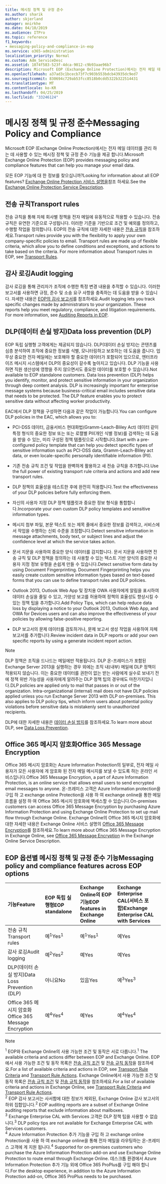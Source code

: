 ```yaml
---
title: 메시징 정책 및 규정 준수
ms.author: sharik
author: skjerland
manager: mnirkhe
ms.date: 04/10/2019
ms.audience: ITPro
ms.topic: reference
f1_keywords:
- messaging-policy-and-compliance-in-eop
ms.service: o365-administration
localization_priority: Normal
ms.custom: Adm_ServiceDesc
ms.assetid: 1074f583-523f-4dca-9012-c9b93aae96b7
description: Microsoft EOP (Exchange Online Protection)에서는 전자 메일 데이터를 관리 하는 데 사용할 수 있는 메시징 정책 및 규정 준수 기능을 제공 합니다.
ms.openlocfilehash: a37ad3c1bcecb73f7c903b553bdcb43935dc9ed7
ms.sourcegitcommit: 830694c729ab53fcc8518b0cdd5322b322514431
ms.translationtype: MT
ms.contentlocale: ko-KR
ms.lasthandoff: 04/25/2019
ms.locfileid: "33246124"
---
```

# <a name="messaging-policy-and-compliance"></a><span data-ttu-id="0fb26-103">메시징 정책 및 규정 준수</span><span class="sxs-lookup"><span data-stu-id="0fb26-103">Messaging Policy and Compliance</span></span>

<span data-ttu-id="0fb26-104">Microsoft EOP (Exchange Online Protection)에서는 전자 메일 데이터를 관리 하는 데 사용할 수 있는 메시징 정책 및 규정 준수 기능을 제공 합니다.</span><span class="sxs-lookup"><span data-stu-id="0fb26-104">Microsoft Exchange Online Protection (EOP) provides messaging policy and compliance features that can help you manage your email data.</span></span>
  
<span data-ttu-id="0fb26-105">모든 EOP 기능에 대 한 정보를 찾으십니까?</span><span class="sxs-lookup"><span data-stu-id="0fb26-105">Looking for information about all EOP features?</span></span> <span data-ttu-id="0fb26-106">[Exchange Online Protection 서비스 설명을](exchange-online-protection-service-description.md)참조 하세요.</span><span class="sxs-lookup"><span data-stu-id="0fb26-106">See the [Exchange Online Protection Service Description](exchange-online-protection-service-description.md).</span></span>
  
## <a name="transport-rules"></a><span data-ttu-id="0fb26-107">전송 규칙</span><span class="sxs-lookup"><span data-stu-id="0fb26-107">Transport rules</span></span>
<span data-ttu-id="0fb26-108"><a name="BKMK_transportrules"> </a></span><span class="sxs-lookup"><span data-stu-id="0fb26-108"></span></span>

<span data-ttu-id="0fb26-p102">전송 규칙을 통해 자체 회사별 정책을 전자 메일에 유동적으로 적용할 수 있습니다. 전송 규칙은 유연한 기준으로 구성됩니다. 이러한 기준을 기반으로 조건 및 예외를 정의하고, 수행할 작업을 정의합니다. EOP의 전송 규칙에 대한 자세한 내용은 [전송 규칙](https://go.microsoft.com/fwlink/p/?LinkId=320399)을 참조하세요.</span><span class="sxs-lookup"><span data-stu-id="0fb26-p102">Transport rules provide you with the flexibility to apply your own company-specific policies to email. Transport rules are made up of flexible criteria, which allow you to define conditions and exceptions, and actions to take based on the criteria. For more information about Transport rules in EOP, see [Transport Rules](https://go.microsoft.com/fwlink/p/?LinkId=320399).</span></span>
  
## <a name="audit-logging"></a><span data-ttu-id="0fb26-112">감사 로깅</span><span class="sxs-lookup"><span data-stu-id="0fb26-112">Audit logging</span></span>
<span data-ttu-id="0fb26-113"><a name="BKMK_auditlogging"> </a></span><span class="sxs-lookup"><span data-stu-id="0fb26-113"></span></span>

<span data-ttu-id="0fb26-p103">감사 로깅을 통해 관리자가 조직에 수행한 특정 변경 내용을 추적할 수 있습니다. 이러한 보고서를 사용하면 규정, 준수 및 소송 요구 사항을 충족하는 데 도움을 받을 수 있습니다. 자세한 내용은 [EOP의 감사 보고서](https://go.microsoft.com/fwlink/p/?LinkId=314258)를 참조하세요.</span><span class="sxs-lookup"><span data-stu-id="0fb26-p103">Audit logging lets you track specific changes made by administrators to your organization. These reports help you meet regulatory, compliance, and litigation requirements. For more information, see [Auditing Reports in EOP](https://go.microsoft.com/fwlink/p/?LinkId=314258).</span></span>
  
## <a name="data-loss-prevention-dlp"></a><span data-ttu-id="0fb26-117">DLP(데이터 손실 방지)</span><span class="sxs-lookup"><span data-stu-id="0fb26-117">Data loss prevention (DLP)</span></span>
<span data-ttu-id="0fb26-118"><a name="BKMK_datalossprevention"> </a></span><span class="sxs-lookup"><span data-stu-id="0fb26-118"></span></span>

<span data-ttu-id="0fb26-p104">EOP 독립 실행형 고객에게는 제공되지 않습니다. DLP(데이터 손실 방지)는 콘텐츠를 심층 분석하여 조직에 중요한 정보를 식별, 모니터링하고 보호하는 데 도움을 줍니다. 업무상 중요한 전자 메일에는 보호해야 할 중요한 데이터가 포함되어 있으므로, 엔터프라이즈 메시지 시스템에서 DLP의 중요성이 갈수록 높아지고 있습니다. DLP 기능을 사용하면 직원 생산성에 영향을 주지 않으면서도 중요한 데이터를 보호할 수 있습니다.</span><span class="sxs-lookup"><span data-stu-id="0fb26-p104">Not available to EOP standalone customers. Data loss prevention (DLP) helps you identify, monitor, and protect sensitive information in your organization through deep content analysis. DLP is increasingly important for enterprise message systems because business-critical email includes sensitive data that needs to be protected. The DLP feature enables you to protect sensitive data without affecting worker productivity.</span></span>
  
<span data-ttu-id="0fb26-123">EAC에서 DLP 정책을 구성하면 다음과 같은 작업이 가능합니다.</span><span class="sxs-lookup"><span data-stu-id="0fb26-123">You can configure DLP policies in the EAC, which allows you to:</span></span>
  
- <span data-ttu-id="0fb26-124">PCI-DSS 데이터, 금융서비스 현대화법(Gramm-Leach-Bliley Act) 데이터 같이 특정 형식의 중요한 정보 또는 또는 로캘별 PII(개인 식별 정보)를 검색하는 데 도움을 받을 수 있는, 미리 구성된 정책 템플릿으로 시작합니다.</span><span class="sxs-lookup"><span data-stu-id="0fb26-124">Start with a pre-configured policy template that can help you detect specific types of sensitive information such as PCI-DSS data, Gramm-Leach-Bliley act data, or even locale-specific personally identifiable information (PII).</span></span>
    
- <span data-ttu-id="0fb26-125">기존 전송 규칙 조건 및 작업을 완벽하게 활용하고 새 전송 규칙을 추가합니다.</span><span class="sxs-lookup"><span data-stu-id="0fb26-125">Use the full power of existing transport rule criteria and actions and add new transport rules.</span></span>
    
- <span data-ttu-id="0fb26-126">DLP 정책의 효율성을 테스트한 후에 완전히 적용합니다.</span><span class="sxs-lookup"><span data-stu-id="0fb26-126">Test the effectiveness of your DLP policies before fully enforcing them.</span></span>
    
- <span data-ttu-id="0fb26-127">자신의 사용자 지정 DLP 정책 템플릿과 중요한 정보 형식을 통합합니다.</span><span class="sxs-lookup"><span data-stu-id="0fb26-127">Incorporate your own custom DLP policy templates and sensitive information types.</span></span>
    
- <span data-ttu-id="0fb26-128">메시지 첨부 파일, 본문 텍스트 또는 제목 줄에서 중요한 정보를 검색하고, 서비스에서 작업을 수행하는 신뢰 수준을 조정합니다.</span><span class="sxs-lookup"><span data-stu-id="0fb26-128">Detect sensitive information in message attachments, body text, or subject lines and adjust the confidence level at which the service takes action.</span></span>
    
- <span data-ttu-id="0fb26-p105">문서 지문을 사용하여 중요한 양식 데이터를 감지합니다. 문서 지문을 사용하면 전송 규칙 및 DLP 정책을 정의하는 데 사용할 수 있는 텍스트 기반 양식의 중요한 사용자 지정 정보 유형을 손쉽게 만들 수 있습니다.</span><span class="sxs-lookup"><span data-stu-id="0fb26-p105">Detect sensitive form data by using Document Fingerprinting. Document Fingerprinting helps you easily create custom sensitive information types based on text-based forms that you can use to define transport rules and DLP policies.</span></span>
    
- <span data-ttu-id="0fb26-131">Outlook 2013, Outlook Web App 및 장치용 OWA 사용자에게 알림을 표시하여 데이터 손실을 줄일 수 있고, 가양성 보고를 허용하여 정책의 효율성도 향상시킬 수 있는 정책 팁을 추가합니다.</span><span class="sxs-lookup"><span data-stu-id="0fb26-131">Add Policy Tips, which can help reduce data loss by displaying a notice to your Outlook 2013, Outlook Web App, and OWA for Devices users and can also improve the effectiveness of your policies by allowing false-positive reporting.</span></span>
    
- <span data-ttu-id="0fb26-132">DLP 보고서의 문제 데이터를 검토하거나, 문제 보고서 생성 작업을 사용하여 자체 보고서를 추가합니다.</span><span class="sxs-lookup"><span data-stu-id="0fb26-132">Review incident data in DLP reports or add your own specific reports by using a generate incident report action.</span></span>
    
> [!NOTE]
> <span data-ttu-id="0fb26-p106">DLP 정책은 조직을 드나드는 메일에만 적용됩니다. DLP 온-프레미스가 포함된 Exchange Server 2013을 실행하는 경우 외에는 조직 내(내부) 메일에 DLP 정책이 적용되지 않습니다. 이는 중요한 데이터를 권한이 없는 받는 사람에게 실수로 보내기 전에 정책 위반 가능성을 사용자에게 알려주는 DLP 정책 팁의 경우에도 마찬가지입니다.</span><span class="sxs-lookup"><span data-stu-id="0fb26-p106">DLP policies are applied only to mail that passes in or out of the organization. Intra-organizational (internal) mail does not have DLP policies applied unless you run Exchange Server 2013 with DLP on-premises. This also applies to DLP policy tips, which inform users about potential policy violations before sensitive data is mistakenly sent to unauthorized recipients.</span></span> 
  
<span data-ttu-id="0fb26-136">DLP에 대한 자세한 내용은 [데이터 손실 방지](https://go.microsoft.com/fwlink/p/?LinkId=320398)를 참조하세요.</span><span class="sxs-lookup"><span data-stu-id="0fb26-136">To learn more about DLP, see [Data Loss Prevention](https://go.microsoft.com/fwlink/p/?LinkId=320398).</span></span>
  
## <a name="office-365-message-encryption"></a><span data-ttu-id="0fb26-137">Office 365 메시지 암호화</span><span class="sxs-lookup"><span data-stu-id="0fb26-137">Office 365 Message Encryption</span></span>
<span data-ttu-id="0fb26-138"><a name="BKMK_OME_in_EOP"> </a></span><span class="sxs-lookup"><span data-stu-id="0fb26-138"></span></span>

<span data-ttu-id="0fb26-139">Office 365 메시지 암호화는 Azure Information Protection의 일부로, 전자 메일 사용자가 모든 사용자에 게 암호화 된 전자 메일 메시지를 보낼 수 있도록 하는 온라인 서비스입니다.</span><span class="sxs-lookup"><span data-stu-id="0fb26-139">Office 365 Message Encryption, a part of Azure Information Protection, is an online service that allows email users to send encrypted email messages to anyone.</span></span> <span data-ttu-id="0fb26-140">온-프레미스 고객은 Azure Information protection을 구입 하 고 exchange online Protection을 사용 하 여 exchange online을 통한 메일 흐름을 설정 하 여 Office 365 메시지 암호화에 액세스할 수 있습니다.</span><span class="sxs-lookup"><span data-stu-id="0fb26-140">On-premises customers can access Office 365 Message Encryption by purchasing Azure Information Protection and using Exchange Online Protection to set up mail flow through Exchange Online.</span></span> <span data-ttu-id="0fb26-141">Exchange Online의 Office 365 메시지 암호화에 대한 자세한 내용은 Exchange Online 서비스 설명의 [Office 365 Message Encryption](../exchange-online-service-description/message-policy-and-compliance.md#office-365-message-encryption)를 참조하세요.</span><span class="sxs-lookup"><span data-stu-id="0fb26-141">To learn more about Office 365 Message Encryption in Exchange Online, see [Office 365 Message Encryption](../exchange-online-service-description/message-policy-and-compliance.md#office-365-message-encryption) in the Exchange Online Service Description.</span></span> 
  
## <a name="messaging-policy-and-compliance-features-across-eop-options"></a><span data-ttu-id="0fb26-142">EOP 옵션별 메시징 정책 및 규정 준수 기능</span><span class="sxs-lookup"><span data-stu-id="0fb26-142">Messaging policy and compliance features across EOP options</span></span>
<span data-ttu-id="0fb26-143"><a name="BKMK_OME_in_EOP"> </a></span><span class="sxs-lookup"><span data-stu-id="0fb26-143"></span></span>

|<span data-ttu-id="0fb26-144">**기능**</span><span class="sxs-lookup"><span data-stu-id="0fb26-144">**Feature**</span></span>|<span data-ttu-id="0fb26-145">**EOP 독립 실행형**</span><span class="sxs-lookup"><span data-stu-id="0fb26-145">**EOP standalone**</span></span>|<span data-ttu-id="0fb26-146">**Exchange Online의 EOP 기능**</span><span class="sxs-lookup"><span data-stu-id="0fb26-146">**EOP features in Exchange Online**</span></span>|<span data-ttu-id="0fb26-147">**Exchange Enterprise CAL(서비스 포함)**</span><span class="sxs-lookup"><span data-stu-id="0fb26-147">**Exchange Enterprise CAL with Services**</span></span>|
|:-----|:-----|:-----|:-----|
|<span data-ttu-id="0fb26-148">전송 규칙</span><span class="sxs-lookup"><span data-stu-id="0fb26-148">Transport rules</span></span>  <br/> |<span data-ttu-id="0fb26-149">예<sup>1</sup></span><span class="sxs-lookup"><span data-stu-id="0fb26-149">Yes<sup>1</sup></span></span> <br/> |<span data-ttu-id="0fb26-150">예<sup>1</sup></span><span class="sxs-lookup"><span data-stu-id="0fb26-150">Yes<sup>1</sup></span></span> <br/> |<span data-ttu-id="0fb26-151">예</span><span class="sxs-lookup"><span data-stu-id="0fb26-151">Yes</span></span>  <br/> |
|<span data-ttu-id="0fb26-152">감사 로깅</span><span class="sxs-lookup"><span data-stu-id="0fb26-152">Audit logging</span></span>  <br/> |<span data-ttu-id="0fb26-153">예<sup>2</sup></span><span class="sxs-lookup"><span data-stu-id="0fb26-153">Yes<sup>2</sup></span></span> <br/> |<span data-ttu-id="0fb26-154">예</span><span class="sxs-lookup"><span data-stu-id="0fb26-154">Yes</span></span>  <br/> |<span data-ttu-id="0fb26-155">예</span><span class="sxs-lookup"><span data-stu-id="0fb26-155">Yes</span></span>  <br/> |
|<span data-ttu-id="0fb26-156">DLP(데이터 손실 방지)</span><span class="sxs-lookup"><span data-stu-id="0fb26-156">Data Loss Prevention (DLP)</span></span>  <br/> |<span data-ttu-id="0fb26-157">아니요</span><span class="sxs-lookup"><span data-stu-id="0fb26-157">No</span></span>  <br/> |<span data-ttu-id="0fb26-158">있음</span><span class="sxs-lookup"><span data-stu-id="0fb26-158">Yes</span></span>  <br/> |<span data-ttu-id="0fb26-159">예<sup>3</sup></span><span class="sxs-lookup"><span data-stu-id="0fb26-159">Yes<sup>3</sup></span></span> <br/> |
|<span data-ttu-id="0fb26-160">Office 365 메시지 암호화</span><span class="sxs-lookup"><span data-stu-id="0fb26-160">Office 365 Message Encryption</span></span>  <br/> |<span data-ttu-id="0fb26-161">예<sup>4</sup></span><span class="sxs-lookup"><span data-stu-id="0fb26-161">Yes<sup>4</sup></span></span> <br/> |<span data-ttu-id="0fb26-162">예</span><span class="sxs-lookup"><span data-stu-id="0fb26-162">Yes</span></span>  <br/> |<span data-ttu-id="0fb26-163">예<sup>4</sup></span><span class="sxs-lookup"><span data-stu-id="0fb26-163">Yes<sup>4</sup></span></span> <br/> |
   
> [!NOTE]
> <span data-ttu-id="0fb26-164"><sup>1</sup> EOP와 Exchange Online의 사용 가능한 조건 및 동작은 서로 다릅니다.</span><span class="sxs-lookup"><span data-stu-id="0fb26-164"><sup>1</sup> The available criteria and actions differ between EOP and Exchange Online.</span></span> <span data-ttu-id="0fb26-165">EOP에서 사용 가능한 조건 및 동작 목록은 [전송 규칙 조건](https://go.microsoft.com/fwlink/p/?LinkId=320392) 및 [전송 규칙 동작](https://go.microsoft.com/fwlink/p/?LinkId=320393)을 참조하세요.</span><span class="sxs-lookup"><span data-stu-id="0fb26-165">For a list of available criteria and actions in EOP, see [Transport Rule Criteria](https://go.microsoft.com/fwlink/p/?LinkId=320392) and [Transport Rule Actions](https://go.microsoft.com/fwlink/p/?LinkId=320393).</span></span> <span data-ttu-id="0fb26-166">Exchange Online에서 사용 가능한 조건 및 동작 목록은 [전송 규칙 조건](https://go.microsoft.com/fwlink/p/?LinkId=320394) 및 [전송 규칙 동작](https://go.microsoft.com/fwlink/p/?LinkId=320395)을 참조하세요.</span><span class="sxs-lookup"><span data-stu-id="0fb26-166">For a list of available criteria and actions in Exchange Online, see [Transport Rule Criteria](https://go.microsoft.com/fwlink/p/?LinkId=320394) and [Transport Rule Actions](https://go.microsoft.com/fwlink/p/?LinkId=320395).</span></span> <br/>
> <span data-ttu-id="0fb26-167"><sup>2</sup> EOP 감사 보고서는 사서함에 대한 정보가 제외된, Exchange Online 감사 보고서의 하위 집합입니다.</span><span class="sxs-lookup"><span data-stu-id="0fb26-167"><sup>2</sup> EOP auditing reports are a subset of Exchange Online auditing reports that exclude information about mailboxes.</span></span> <br/>
> <span data-ttu-id="0fb26-168"><sup>3</sup> Exchange Enterprise CAL with Services 고객은 DLP 정책 팁을 사용할 수 없습니다.</span><span class="sxs-lookup"><span data-stu-id="0fb26-168"><sup>3</sup> DLP policy tips are not available for Exchange Enterprise CAL with Services customers.</span></span> <br/>
> <span data-ttu-id="0fb26-169"><sup>4</sup> Azure Information Protection 추가 기능을 구입 하 고 exchange online Protection을 사용 하 여 exchange online을 통해 전자 메일을 라우팅하는 온-프레미스 고객에 게 지원 됩니다.</span><span class="sxs-lookup"><span data-stu-id="0fb26-169"><sup>4</sup> Supported for on-premises customers who purchase the Azure Information Protection add-on and use Exchange Online Protection to route email through Exchange Online.</span></span> <span data-ttu-id="0fb26-170">데스크톱 환경에서 Azure Information Protection 추가 기능 외에 Office 365 ProPlus를 구입 해야 합니다.</span><span class="sxs-lookup"><span data-stu-id="0fb26-170">For the desktop experience, in addition to the Azure Information Protection add-on, Office 365 ProPlus needs to be purchased.</span></span> <br/>
  

